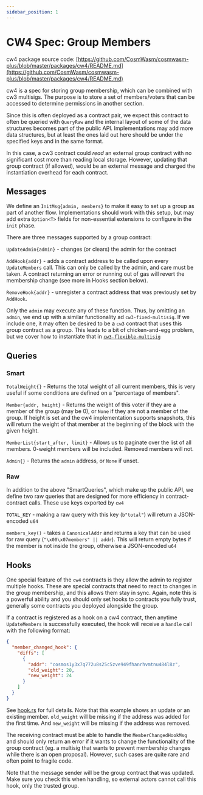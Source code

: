```yaml
---
sidebar_position: 1
---
```


# CW4 Spec: Group Members

cw4 package source code: [https://github.com/CosmWasm/cosmwasm-plus/blob/master/packages/cw4/README.md](https://github.com/CosmWasm/cosmwasm-plus/blob/master/packages/cw4/README.md)

cw4 is a spec for storing group membership, which can be combined
with cw3 multisigs. The purpose is to store a set of members/voters
that can be accessed to determine permissions in another section.

Since this is often deployed as a contract pair, we expect this
contract to often be queried with `QueryRaw` and the internal
layout of some of the data structures becomes part of the public API.
Implementations may add more data structures, but at least
the ones laid out here should be under the specified keys and in the
same format.

In this case, a cw3 contract could *read* an external group contract with
no significant cost more than reading local storage. However, updating
that group contract (if allowed), would be an external message and
charged the instantiation overhead for each contract.

## Messages

We define an `InitMsg{admin, members}` to make it easy to set up a group
as part of another flow. Implementations should work with this setup,
but may add extra `Option<T>` fields for non-essential extensions to
configure in the `init` phase.

There are three messages supported by a group contract:

`UpdateAdmin{admin}` - changes (or clears) the admin for the contract

`AddHook{addr}` - adds a contract address to be called upon every
`UpdateMembers` call. This can only be called by the admin, and care must
be taken. A contract returning an error or running out of gas will
revert the membership change (see more in Hooks section below).

`RemoveHook{addr}` - unregister a contract address that was previously set
by `AddHook`.

Only the `admin` may execute any of these function. Thus, by omitting an
`admin`, we end up with a similar functionality ad `cw3-fixed-multisig`.
If we include one, it may often be desired to be a `cw3` contract that
uses this group contract as a group. This leads to a bit of chicken-and-egg
problem, but we cover how to instantiate that in
[`cw3-flexible-multisig`](/cw-plus/cw3/cw3-flex-spec.md)

## Queries

### Smart

`TotalWeight{}` - Returns the total weight of all current members,
this is very useful if some conditions are defined on a "percentage of members".

`Member{addr, height}` - Returns the weight of this voter if they are a member of the
group (may be 0), or `None` if they are not a member of the group.
If height is set and the cw4 implementation supports snapshots,
this will return the weight of that member at
the beginning of the block with the given height.

`MemberList{start_after, limit}` - Allows us to paginate over the list
of all members. 0-weight members will be included. Removed members will not.

`Admin{}` - Returns the `admin` address, or `None` if unset.

### Raw

In addition to the above "SmartQueries", which make up the public API,
we define two raw queries that are designed for more efficiency
in contract-contract calls. These use keys exported by `cw4`

`TOTAL_KEY` - making a raw query with this key (`b"total"`) will return a
JSON-encoded `u64`

`members_key()` - takes a `CanonicalAddr` and returns a key that can be
used for raw query (`"\x00\x07members" || addr`). This will return
empty bytes if the member is not inside the group, otherwise a
JSON-encoded `u64`

## Hooks

One special feature of the `cw4` contracts is they allow the admin to
register multiple hooks. These are special contracts that need to react
to changes in the group membership, and this allows them stay in sync.
Again, note this is a powerful ability and you should only set hooks
to contracts you fully trust, generally some contracts you deployed
alongside the group.

If a contract is registered as a hook on a cw4 contract, then anytime
`UpdateMembers` is successfully executed, the hook will receive a `handle`
call with the following format:

```json
{
  "member_changed_hook": {
    "diffs": [
      {
        "addr": "cosmos1y3x7q772u8s25c5zve949fhanrhvmtnu484l8z",
        "old_weight": 20,
        "new_weight": 24
      }
    ]
  }
}
```

See [hook.rs](https://github.com/CosmWasm/cosmwasm-plus/blob/master/packages/cw4/src/hook.rs) for full details. Note that this example
shows an update or an existing member. `old_weight` will
be missing if the address was added for the first time. And
`new_weight` will be missing if the address was removed.

The receiving contract must be able to handle the `MemberChangedHookMsg`
and should only return an error if it wants to change the functionality
of the group contract (eg. a multisig that wants to prevent membership
changes while there is an open proposal). However, such cases are quite
rare and often point to fragile code.

Note that the message sender will be the group contract that was updated.
Make sure you check this when handling, so external actors cannot
call this hook, only the trusted group.
